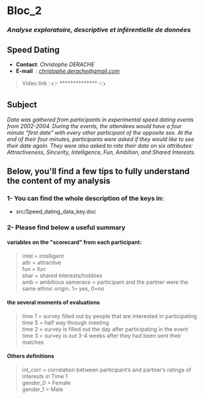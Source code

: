# Bloc_2
### *Analyse exploratoire, descriptive et inférentielle de données*
## **Speed Dating**

- **Contact**: *Christophe DERACHE*
- **E-mail**&nbsp;&nbsp;: *christophe.derache@gmail.com*

> Video link : 👉 ************** 👈

## Subject

*Data was gathered from participants in experimental speed dating events from 2002-2004. During the events, the attendees would have a four minute "first date" with every other participant of the opposite sex. At the end of their four minutes, participants were asked if they would like to see their date again. They were also asked to rate their date on six attributes: Attractiveness, Sincerity, Intelligence, Fun, Ambition, and Shared Interests.*

## Below, you'll find a few tips to fully understand the content of my analysis

### 1- You can find the whole description of the keys in:
- src/Speed_dating_data_key.doc

### 2- Please find below a useful summary

#### variables on the "scorecard" from each participant:
>
>intel = intelligent\
>attr = attractive\
>fun = fun\
>shar = shared interests/hobbies\
>amb = ambitious
>samerace = participant and the partner were the same ethnic origin. 1= yes, 0=no

#### the several moments of evaluations

>time 1 = survey filled out by people that are interested in participating\
>time S = half way through meeting\
>time 2 = survey is filled out the day after participating in the event\
>time 3 = survey is out 3-4 weeks after they had been sent their matches

#### Others definitions

>int_corr = correlation between participant’s and partner’s ratings of interests in Time 1\
>gender_0 = Female\
>gender_1 = Male